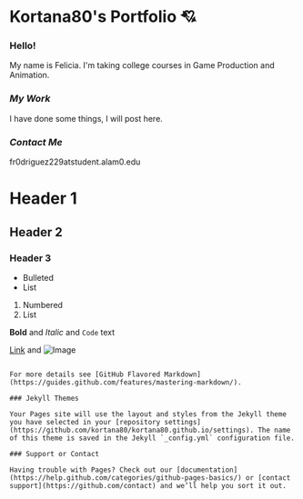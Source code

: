 #  **Kortana80's Portfolio** :cupid:
 
 
### Hello! 

My name is Felicia. I'm taking college courses in Game Production and Animation.

### *My Work* 

I have done some things, I will post here.

### *Contact Me*


fr0driguez229atstudent.alam0.edu




# Header 1
## Header 2
### Header 3

- Bulleted
- List

1. Numbered
2. List

**Bold** and _Italic_ and `Code` text

[Link](url) and ![Image](src)
```

For more details see [GitHub Flavored Markdown](https://guides.github.com/features/mastering-markdown/).

### Jekyll Themes

Your Pages site will use the layout and styles from the Jekyll theme you have selected in your [repository settings](https://github.com/kortana80/kortana80.github.io/settings). The name of this theme is saved in the Jekyll `_config.yml` configuration file.

### Support or Contact

Having trouble with Pages? Check out our [documentation](https://help.github.com/categories/github-pages-basics/) or [contact support](https://github.com/contact) and we’ll help you sort it out.
